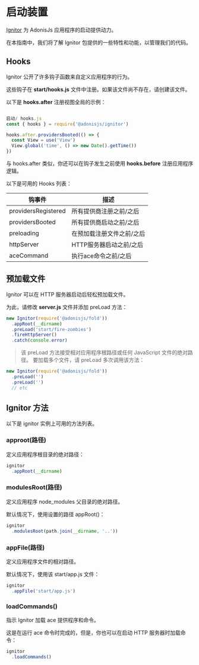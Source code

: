 # 启动装置
[Ignitor](https://github.com/adonisjs/adonis-ignitor) 为 AdonisJs 应用程序的启动提供动力。

在本指南中，我们将了解 Ignitor 包提供的一些特性和功能，以管理我们的代码。

## Hooks
Ignitor 公开了许多钩子函数来自定义应用程序的行为。

这些钩子在 **start/hooks.js** 文件中注册。如果该文件尚不存在，请创建该文件。

以下是 **hooks.after** 注册视图全局的示例：
```JavaScript

启动/ hooks.js
const { hooks } = require('@adonisjs/ignitor')

hooks.after.providersBooted(() => {
  const View = use('View')
  View.global('time', () => new Date().getTime())
})
```
与 hooks.after 类似，你还可以在钩子发生之前使用 **hooks.before** 注册应用程序逻辑。

以下是可用的 Hooks 列表：

钩事件|描述
--|--
providersRegistered|所有提供商注册之前/之后
providersBooted|所有提供商启动之前/之后
preloading|在预加载注册文件之前/之后
httpServer|HTTP服务器启动之前/之后
aceCommand|执行ace命令之前/之后

## 预加载文件
Ignitor 可以在 HTTP 服务器启动后轻松预加载文件。

为此，请修改 **server.js** 文件并添加 preLoad 方法：
```JavaScript
new Ignitor(require('@adonisjs/fold'))
  .appRoot(__dirname)
  .preLoad('start/fire-zombies')
  .fireHttpServer()
  .catch(console.error)
```
> 该 preLoad 方法接受相对应用程序根路径或任何 JavaScript 文件的绝对路径。
要加载多个文件，请 preLoad 多次调用该方法：
```JavaScript
new Ignitor(require('@adonisjs/fold'))
  .preLoad('')
  .preLoad('')
  // etc
```
## Ignitor 方法
以下是 ignitor 实例上可用的方法列表。

### approot(路径)
定义应用程序根目录的绝对路径：
```JavaScript
ignitor
  .appRoot(__dirname)
```
### modulesRoot(路径)
定义应用程序 node_modules 父目录的绝对路径。

默认情况下，使用设置的路径 appRoot()：
```JavaScript
ignitor
  .modulesRoot(path.join(__dirname, '..'))
```
### appFile(路径)
定义应用程序文件的相对路径。

默认情况下，使用该 start/app.js 文件：
```JavaScript
ignitor
  .appFile('start/app.js')
```
### loadCommands()
指示 Ignitor 加载 ace 提供程序和命令。

这是在运行 ace 命令时完成的，但是，你也可以在启动 HTTP 服务器时加载命令：

```JavaScript
ignitor
  .loadCommands()
```